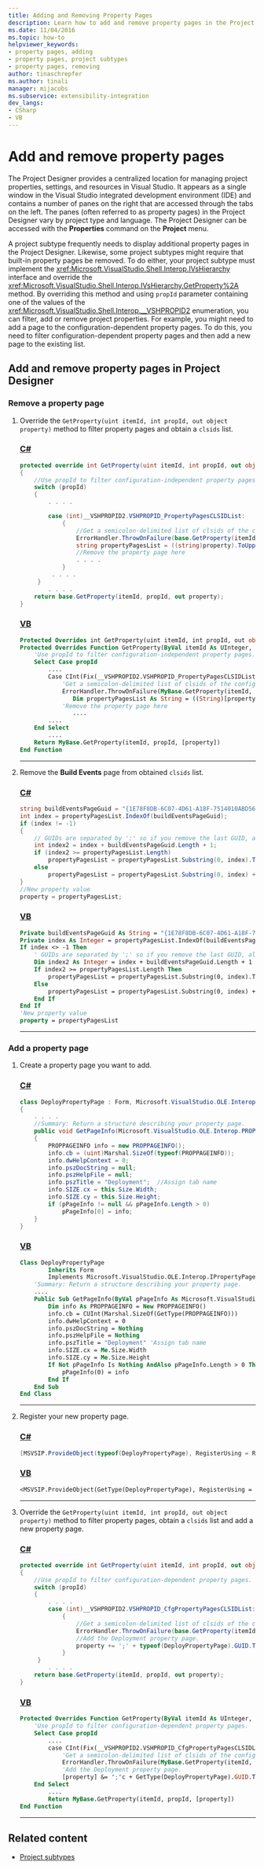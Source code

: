 ```yaml
---
title: Adding and Removing Property Pages
description: Learn how to add and remove property pages in the Project Designer that provide a centralized location for managing project properties in Visual Studio. 
ms.date: 11/04/2016
ms.topic: how-to
helpviewer_keywords:
- property pages, adding
- property pages, project subtypes
- property pages, removing
author: tinaschrepfer
ms.author: tinali
manager: mijacobs
ms.subservice: extensibility-integration
dev_langs:
- CSharp
- VB
---
```

# Add and remove property pages

The Project Designer provides a centralized location for managing project properties, settings, and resources in Visual Studio. It appears as a single window in the Visual Studio integrated development environment (IDE) and contains a number of panes on the right that are accessed through the tabs on the left. The panes (often referred to as property pages) in the Project Designer vary by project type and language. The Project Designer can be accessed with the **Properties** command on the **Project** menu.

A project subtype frequently needs to display additional property pages in the Project Designer. Likewise, some project subtypes might require that built-in property pages be removed. To do either, your project subtype must implement the <xref:Microsoft.VisualStudio.Shell.Interop.IVsHierarchy> interface and override the <xref:Microsoft.VisualStudio.Shell.Interop.IVsHierarchy.GetProperty%2A> method. By overriding this method and using `propId` parameter containing one of the values of the <xref:Microsoft.VisualStudio.Shell.Interop.__VSHPROPID2> enumeration, you can filter, add or remove project properties. For example, you might need to add a page to the configuration-dependent property pages. To do this, you need to filter configuration-dependent property pages and then add a new page to the existing list.

## Add and remove property pages in Project Designer

### Remove a property page

1. Override the `GetProperty(uint itemId, int propId, out object property)` method to filter property pages and obtain a `clsids` list.

    ### [C#](#tab/csharp)
    ```csharp
    protected override int GetProperty(uint itemId, int propId, out object property)
    {
        //Use propId to filter configuration-independent property pages.
        switch (propId)
        {
            . . . .

            case (int)__VSHPROPID2.VSHPROPID_PropertyPagesCLSIDList:
                {
                    //Get a semicolon-delimited list of clsids of the configuration-independent property pages
                    ErrorHandler.ThrowOnFailure(base.GetProperty(itemId, propId, out property));
                    string propertyPagesList = ((string)property).ToUpper(CultureInfo.InvariantCulture);
                    //Remove the property page here
                    . . . .
                }
             . . . .
         }
            . . . .
        return base.GetProperty(itemId, propId, out property);
    }
    ```

    ### [VB](#tab/vb)
    ```vb
    Protected Overrides int GetProperty(uint itemId, int propId, out object property)
    Protected Overrides Function GetProperty(ByVal itemId As UInteger, ByVal propId As Integer, ByRef [property] As Object) As Integer
        'Use propId to filter configuration-independent property pages.
        Select Case propId
            ....
            Case CInt(Fix(__VSHPROPID2.VSHPROPID_PropertyPagesCLSIDList))
                'Get a semicolon-delimited list of clsids of the configuration-independent property pages
                ErrorHandler.ThrowOnFailure(MyBase.GetProperty(itemId, propId, [property]))
                   Dim propertyPagesList As String = ((String)[property]).ToUpper(CultureInfo.InvariantCulture)
                'Remove the property page here
                   ....
            ....
        End Select
            ....
        Return MyBase.GetProperty(itemId, propId, [property])
    End Function

    ```
    ---

2. Remove the **Build Events** page from obtained `clsids` list.

    ### [C#](#tab/csharp)
    ```csharp
    string buildEventsPageGuid = "{1E78F8DB-6C07-4D61-A18F-7514010ABD56}";
    int index = propertyPagesList.IndexOf(buildEventsPageGuid);
    if (index != -1)
    {
        // GUIDs are separated by ';' so if you remove the last GUID, also remove the last ';'
        int index2 = index + buildEventsPageGuid.Length + 1;
        if (index2 >= propertyPagesList.Length)
            propertyPagesList = propertyPagesList.Substring(0, index).TrimEnd(';');
        else
            propertyPagesList = propertyPagesList.Substring(0, index) + propertyPagesList.Substring(index2);
    }
    //New property value
    property = propertyPagesList;
    ```

    ### [VB](#tab/vb)
    ```vb
    Private buildEventsPageGuid As String = "{1E78F8DB-6C07-4D61-A18F-7514010ABD56}"
    Private index As Integer = propertyPagesList.IndexOf(buildEventsPageGuid)
    If index <> -1 Then
        ' GUIDs are separated by ';' so if you remove the last GUID, also remove the last ';'
        Dim index2 As Integer = index + buildEventsPageGuid.Length + 1
        If index2 >= propertyPagesList.Length Then
            propertyPagesList = propertyPagesList.Substring(0, index).TrimEnd(";"c)
        Else
            propertyPagesList = propertyPagesList.Substring(0, index) + propertyPagesList.Substring(index2)
        End If
    End If
    'New property value
    property = propertyPagesList
    ```
    ---

### Add a property page

1. Create a property page you want to add.

    ### [C#](#tab/csharp)
    ```csharp
    class DeployPropertyPage : Form, Microsoft.VisualStudio.OLE.Interop.IPropertyPage
    {
        . . . .
        //Summary: Return a structure describing your property page.
        public void GetPageInfo(Microsoft.VisualStudio.OLE.Interop.PROPPAGEINFO[] pPageInfo)
        {
            PROPPAGEINFO info = new PROPPAGEINFO();
            info.cb = (uint)Marshal.SizeOf(typeof(PROPPAGEINFO));
            info.dwHelpContext = 0;
            info.pszDocString = null;
            info.pszHelpFile = null;
            info.pszTitle = "Deployment";  //Assign tab name
            info.SIZE.cx = this.Size.Width;
            info.SIZE.cy = this.Size.Height;
            if (pPageInfo != null && pPageInfo.Length > 0)
                pPageInfo[0] = info;
        }
    }
    ```

    ### [VB](#tab/vb)
    ```vb
    Class DeployPropertyPage
            Inherits Form
            Implements Microsoft.VisualStudio.OLE.Interop.IPropertyPage
        'Summary: Return a structure describing your property page.
        ....
        Public Sub GetPageInfo(ByVal pPageInfo As Microsoft.VisualStudio.OLE.Interop.PROPPAGEINFO())
            Dim info As PROPPAGEINFO = New PROPPAGEINFO()
            info.cb = CUInt(Marshal.SizeOf(GetType(PROPPAGEINFO)))
            info.dwHelpContext = 0
            info.pszDocString = Nothing
            info.pszHelpFile = Nothing
            info.pszTitle = "Deployment" 'Assign tab name
            info.SIZE.cx = Me.Size.Width
            info.SIZE.cy = Me.Size.Height
            If Not pPageInfo Is Nothing AndAlso pPageInfo.Length > 0 Then
                pPageInfo(0) = info
            End If
        End Sub
    End Class
    ```
    ---

2. Register your new property page.

    ### [C#](#tab/csharp)
    ```csharp
    [MSVSIP.ProvideObject(typeof(DeployPropertyPage), RegisterUsing = RegistrationMethod.CodeBase)]
    ```

    ### [VB](#tab/vb)
    ```vb
    <MSVSIP.ProvideObject(GetType(DeployPropertyPage), RegisterUsing = RegistrationMethod.CodeBase)>
    ```
    ---

3. Override the `GetProperty(uint itemId, int propId, out object property)` method to filter property pages, obtain a `clsids` list and add a new property page.

    ### [C#](#tab/csharp)
    ```csharp
    protected override int GetProperty(uint itemId, int propId, out object property)
    {
        //Use propId to filter configuration-dependent property pages.
        switch (propId)
        {
            . . . .
            case (int)__VSHPROPID2.VSHPROPID_CfgPropertyPagesCLSIDList:
                {
                    //Get a semicolon-delimited list of clsids of the configuration-dependent property pages.
                    ErrorHandler.ThrowOnFailure(base.GetProperty(itemId, propId, out property));
                    //Add the Deployment property page.
                    property += ';' + typeof(DeployPropertyPage).GUID.ToString("B");
                }
         }
            . . . .
        return base.GetProperty(itemId, propId, out property);
    }
    ```

    ### [VB](#tab/vb)
    ```vb
    Protected Overrides Function GetProperty(ByVal itemId As UInteger, ByVal propId As Integer, ByRef [property] As Object) As Integer
        'Use propId to filter configuration-dependent property pages.
        Select Case propId
            ....
            case CInt(Fix(__VSHPROPID2.VSHPROPID_CfgPropertyPagesCLSIDList)):
                'Get a semicolon-delimited list of clsids of the configuration-dependent property pages.
                ErrorHandler.ThrowOnFailure(MyBase.GetProperty(itemId, propId, [property]))
                'Add the Deployment property page.
                [property] &= ";"c + GetType(DeployPropertyPage).GUID.ToString("B")
        End Select
            ....
            Return MyBase.GetProperty(itemId, propId, [property])
    End Function
    ```
    ---

## Related content

- [Project subtypes](../extensibility/internals/project-subtypes.md)
